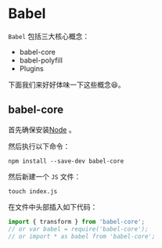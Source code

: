 # Babel

`Babel` 包括三大核心概念：

- babel-core
- babel-polyfill
- Plugins

下面我们来好好体味一下这些概念😆。



## babel-core

首先确保安装[Node](https://nodejs.org/en/) 。

然后执行以下命令：

```shell
npm install --save-dev babel-core
```

然后新建一个 `JS` 文件：

```shell
touch index.js
```

在文件中头部插入如下代码：

```javascript
import { transform } from 'babel-core';
// or var babel = require('babel-core');
// or import * as babel from 'babel-core';
```



